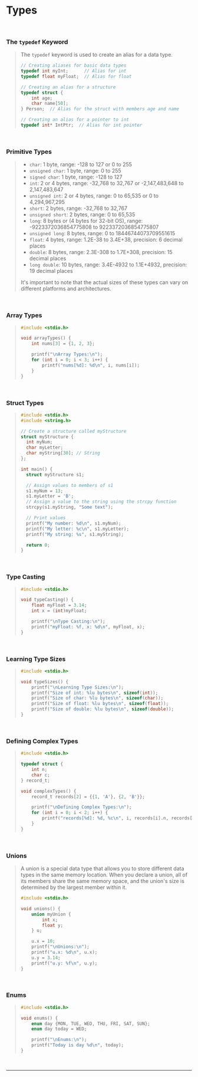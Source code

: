 # Types

<br>

### The `typedef` Keyword

<blockquote>

The `typedef` keyword is used to create an alias for a data type.

```c
// Creating aliases for basic data types
typedef int myInt;      // Alias for int
typedef float myFloat;  // Alias for float

// Creating an alias for a structure
typedef struct {
    int age;
    char name[50];
} Person;  // Alias for the struct with members age and name

// Creating an alias for a pointer to int
typedef int* IntPtr;  // Alias for int pointer


```

</blockquote>
  
<br>

### Primitive Types

<blockquote>

- `char`: 1 byte, range: -128 to 127 or 0 to 255
- `unsigned char`: 1 byte, range: 0 to 255
- `signed char`: 1 byte, range: -128 to 127
- `int`: 2 or 4 bytes, range: -32,768 to 32,767 or -2,147,483,648 to 2,147,483,647
- `unsigned int`: 2 or 4 bytes, range: 0 to 65,535 or 0 to 4,294,967,295
- `short`: 2 bytes, range: -32,768 to 32,767
- `unsigned short`: 2 bytes, range: 0 to 65,535
- `long`: 8 bytes or (4 bytes for 32-bit OS), range: -9223372036854775808 to 9223372036854775807
- `unsigned long`: 8 bytes, range: 0 to 18446744073709551615
- `float`: 4 bytes, range: 1.2E-38 to 3.4E+38, precision: 6 decimal places
- `double`: 8 bytes, range: 2.3E-308 to 1.7E+308, precision: 15 decimal places
- `long double`: 10 bytes, range: 3.4E-4932 to 1.1E+4932, precision: 19 decimal places

It's important to note that the actual sizes of these types can vary on different platforms and architectures.

</blockquote>
  
<br>

### Array Types

<blockquote>

```c
#include <stdio.h>

void arrayTypes() {
    int nums[3] = {1, 2, 3};

    printf("\nArray Types:\n");
    for (int i = 0; i < 3; i++) {
        printf("nums[%d]: %d\n", i, nums[i]);
    }
}

```

</blockquote>
  
<br>

### Struct Types

<blockquote>

```c
#include <stdio.h>
#include <string.h>

// Create a structure called myStructure
struct myStructure {
  int myNum;
  char myLetter;
  char myString[30]; // String
};

int main() {
  struct myStructure s1;

  // Assign values to members of s1
  s1.myNum = 13;
  s1.myLetter = 'B';
  // Assign a value to the string using the strcpy function
  strcpy(s1.myString, "Some text");

  // Print values
  printf("My number: %d\n", s1.myNum);
  printf("My letter: %c\n", s1.myLetter);
  printf("My string: %s", s1.myString);

  return 0;
}

```

</blockquote>
  
<br>

### Type Casting

<blockquote>

```c
#include <stdio.h>

void typeCasting() {
    float myFloat = 3.14;
    int x = (int)myFloat;

    printf("\nType Casting:\n");
    printf("myFloat: %f, x: %d\n", myFloat, x);
}

```

</blockquote>
  
<br>

### Learning Type Sizes

<blockquote>

```c
#include <stdio.h>

void typeSizes() {
    printf("\nLearning Type Sizes:\n");
    printf("Size of int: %lu bytes\n", sizeof(int));
    printf("Size of char: %lu bytes\n", sizeof(char));
    printf("Size of float: %lu bytes\n", sizeof(float));
    printf("Size of double: %lu bytes\n", sizeof(double));
}

```

</blockquote>
  
<br>

### Defining Complex Types

<blockquote>

```c
#include <stdio.h>

typedef struct {
    int n;
    char c;
} record_t;

void complexTypes() {
    record_t records[2] = {{1, 'A'}, {2, 'B'}};

    printf("\nDefining Complex Types:\n");
    for (int i = 0; i < 2; i++) {
        printf("records[%d]: %d, %c\n", i, records[i].n, records[i].c);
    }
}


```

</blockquote>
  
<br>

### Unions

<blockquote>

A union is a special data type that allows you to store different data types in the same memory location. When you declare a union, all of its members share the same memory space, and the union's size is determined by the largest member within it.

```c
#include <stdio.h>

void unions() {
    union myUnion {
        int x;
        float y;
    } u;

    u.x = 10;
    printf("\nUnions:\n");
    printf("u.x: %d\n", u.x);
    u.y = 3.14;
    printf("u.y: %f\n", u.y);
}

```

</blockquote>
  
<br>

### Enums

<blockquote>

```c
#include <stdio.h>

void enums() {
    enum day {MON, TUE, WED, THU, FRI, SAT, SUN};
    enum day today = WED;

    printf("\nEnums:\n");
    printf("Today is day %d\n", today);
}

```

</blockquote>
  
<br>

---

